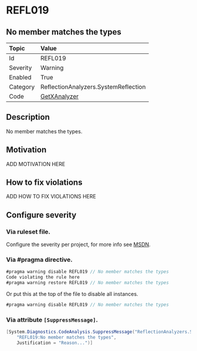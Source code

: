 # REFL019
## No member matches the types

| Topic    | Value
| :--      | :--
| Id       | REFL019
| Severity | Warning
| Enabled  | True
| Category | ReflectionAnalyzers.SystemReflection
| Code     | [GetXAnalyzer](https://github.com/DotNetAnalyzers/ReflectionAnalyzers/blob/master/ReflectionAnalyzers/NodeAnalzers/GetXAnalyzer.cs)

## Description

No member matches the types.

## Motivation

ADD MOTIVATION HERE

## How to fix violations

ADD HOW TO FIX VIOLATIONS HERE

<!-- start generated config severity -->
## Configure severity

### Via ruleset file.

Configure the severity per project, for more info see [MSDN](https://msdn.microsoft.com/en-us/library/dd264949.aspx).

### Via #pragma directive.
```C#
#pragma warning disable REFL019 // No member matches the types
Code violating the rule here
#pragma warning restore REFL019 // No member matches the types
```

Or put this at the top of the file to disable all instances.
```C#
#pragma warning disable REFL019 // No member matches the types
```

### Via attribute `[SuppressMessage]`.

```C#
[System.Diagnostics.CodeAnalysis.SuppressMessage("ReflectionAnalyzers.SystemReflection", 
    "REFL019:No member matches the types", 
    Justification = "Reason...")]
```
<!-- end generated config severity -->
